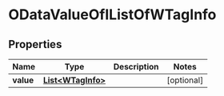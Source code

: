 # ODataValueOfIListOfWTagInfo

## Properties
Name | Type | Description | Notes
------------ | ------------- | ------------- | -------------
**value** | [**List&lt;WTagInfo&gt;**](WTagInfo.md) |  |  [optional]
